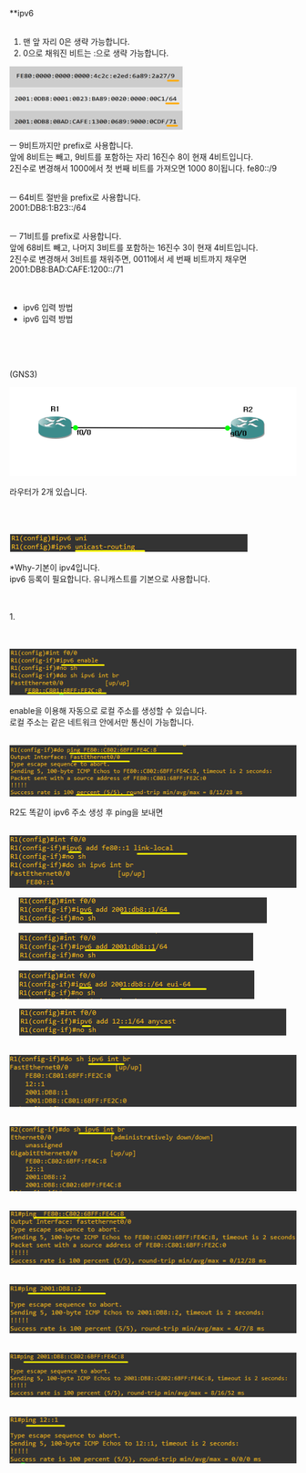**ipv6<br>
<br>
1. 맨 앞 자리 0은 생략 가능합니다.<BR>
2. 0으로 채워진 비트는 :으로 생략 가능합니다.<BR>


![image break](../../Pictur/step10/ipv6-1.png)


ㅡ 9비트까지만 prefix로 사용합니다.<br>
앞에 8비트는 빼고, 9비트를 포함하는 자리 16진수 8이 현재 4비트입니다.<br>
2진수로 변경해서 1000에서 첫 번째 비트를 가져오면 1000 8이됩니다. fe80::/9<br>
<br>

ㅡ 64비트 절반을 prefix로 사용합니다.<br>
2001:DB8:1:B23::/64<br>
<br>


ㅡ 71비트를 prefix로 사용합니다.<br>
앞에 68비트 빼고, 나머지 3비트를 포함하는 16진수 3이 현재 4비트입니다.<br>
2진수로 변경해서 3비트를 채워주면, 0011에서 세 번째 비트까지 채우면 2001:DB8:BAD:CAFE:1200::/71<BR>
<br>
<br>



* ipv6 입력 방법
* ipv6 입력 방법



<br>
<Br>
<Br>

(GNS3)

![image break](../../Pictur/step10/ipv6-2.png)<br>

라우터가 2개 있습니다.<br>
<br>
<Br>
<Br>

![image break](../../Pictur/step10/ipv6-3.png)<br>



*Why-기본이 ipv4입니다.<br>
ipv6 등록이 필요합니다. 유니캐스트를 기본으로 사용합니다.<br>



<br>
<br>
1.<br>
<br>

&nbsp;&nbsp;&nbsp;&nbsp;![image break](../../Pictur/step10/ipv6-4.png)<br>

enable을 이용해 자동으로 로컬 주소를 생성할 수 있습니다.<br>
로컬 주소는 같은 네트워크 안에서만 통신이 가능합니다.<br>

&nbsp;&nbsp;&nbsp;&nbsp;![image break](../../Pictur/step10/ipv6-5.png)<br>

R2도 똑같이 ipv6 주소 생성 후 ping을 보내면 



&nbsp;&nbsp;&nbsp;&nbsp;![image break](../../Pictur/step10/ipv6-16.png)<br>



&nbsp;&nbsp;&nbsp;&nbsp;![image break](../../Pictur/step10/ipv6-6.png)<br>


&nbsp;&nbsp;&nbsp;&nbsp;![image break](../../Pictur/step10/ipv6-7.png)<br>


&nbsp;&nbsp;&nbsp;&nbsp;![image break](../../Pictur/step10/ipv6-8.png)<br>


&nbsp;&nbsp;&nbsp;&nbsp;![image break](../../Pictur/step10/ipv6-9.png)<br>


&nbsp;&nbsp;&nbsp;&nbsp;![image break](../../Pictur/step10/ipv6-10.png)<br>


&nbsp;&nbsp;&nbsp;&nbsp;![image break](../../Pictur/step10/ipv6-11.png)<br>


&nbsp;&nbsp;&nbsp;&nbsp;![image break](../../Pictur/step10/ipv6-12.png)<br>


&nbsp;&nbsp;&nbsp;&nbsp;![image break](../../Pictur/step10/ipv6-13.png)

&nbsp;&nbsp;&nbsp;&nbsp;![image break](../../Pictur/step10/ipv6-14.png)

&nbsp;&nbsp;&nbsp;&nbsp;![image break](../../Pictur/step10/ipv6-15.png)

